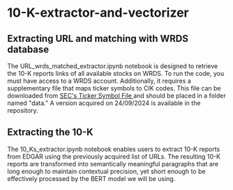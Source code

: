 # 10-K-extractor-and-vectorizer



## Extracting URL and matching with WRDS database

The URL_wrds_matched_extractor.ipynb notebook is designed to retrieve the 10-K reports links of all available stocks on WRDS. To run the code, you must have access to a WRDS account. Additionally, it requires a supplementary file that maps ticker symbols to CIK codes. This file can be downloaded from [SEC's Ticker Symbol File ](https://www.sec.gov/include/ticker.txt) and should be placed in a folder named "data." A version acquired on 24/09/2024 is available in the repository.

## Extracting the 10-K

The 10_Ks_extractor.ipynb notebook enables users to extract 10-K reports from EDGAR using the previously acquired list of URLs. The resulting 10-K reports are transformed into semantically meaningful paragraphs that are long enough to maintain contextual precision, yet short enough to be effectively processed by the BERT model we will be using.
